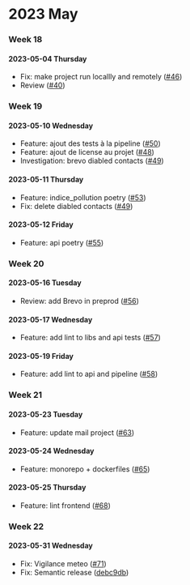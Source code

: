 # 2023 May

### Week 18

#### 2023-05-04 Thursday

- Fix: make project run locallly and remotely ([#46](https://github.com/SocialGouv/recosante/pull/46))
- Review ([#40](https://github.com/SocialGouv/recosante/pull/40))

### Week 19

#### 2023-05-10 Wednesday

- Feature: ajout des tests à la pipeline ([#50](https://github.com/SocialGouv/recosante/pull/50))
- Feature: ajout de license au projet ([#48](https://github.com/SocialGouv/recosante/pull/48))
- Investigation: brevo diabled contacts ([#49](https://github.com/SocialGouv/recosante/issues/49))

#### 2023-05-11 Thursday

- Feature: indice_pollution poetry ([#53](https://github.com/SocialGouv/recosante/pull/53))
- Fix: delete diabled contacts ([#49](https://github.com/SocialGouv/recosante/issues/49))

#### 2023-05-12 Friday

- Feature: api poetry ([#55](https://github.com/SocialGouv/recosante/pull/55))

### Week 20

#### 2023-05-16 Tuesday

- Review: add Brevo in preprod ([#56](https://github.com/SocialGouv/recosante/pull/56))

#### 2023-05-17 Wednesday

- Feature: add lint to libs and api tests ([#57](https://github.com/SocialGouv/recosante/pull/57))

#### 2023-05-19 Friday

- Feature: add lint to api and pipeline ([#58](https://github.com/SocialGouv/recosante/pull/58))

### Week 21

#### 2023-05-23 Tuesday

- Feature: update mail project ([#63](https://github.com/SocialGouv/recosante/pull/63))

#### 2023-05-24 Wednesday

- Feature: monorepo + dockerfiles ([#65](https://github.com/SocialGouv/recosante/pull/65))

#### 2023-05-25 Thursday

- Feature: lint frontend ([#68](https://github.com/SocialGouv/recosante/pull/68))

### Week 22

#### 2023-05-31 Wednesday

- Fix: Vigilance meteo ([#71](https://github.com/SocialGouv/recosante/pull/71))
- Fix: Semantic release ([debc9db](https://github.com/SocialGouv/recosante/commit/debc9dbf8701ecbaae46a2edf862556ccdc5bffe))
